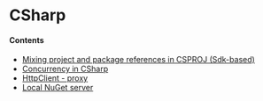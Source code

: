 # CSharp

#### Contents
- [Mixing project and package references in CSPROJ (Sdk-based)](/languages/csharp/mixing-project-and-package-references-in-csproj)
- [Concurrency in CSharp](/languages/csharp/concurrency-in-csharp)
- [HttpClient - proxy](/languages/csharp/httpclient-proxy)
- [Local NuGet server](/languages/csharp/local-nuget-server)